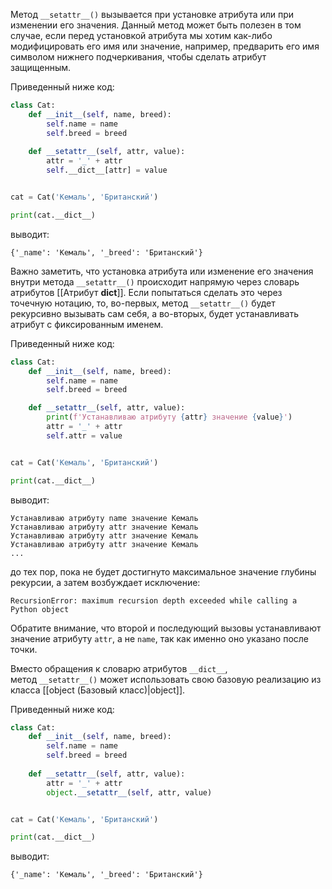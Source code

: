 
Метод `__setattr__()` вызывается при установке атрибута или при изменении его значения. Данный метод может быть полезен в том случае, если перед установкой атрибута мы хотим как-либо модифицировать его имя или значение, например, предварить его имя символом нижнего подчеркивания, чтобы сделать атрибут защищенным.

Приведенный ниже код:

```python
class Cat:
    def __init__(self, name, breed):
        self.name = name
        self.breed = breed
    
    def __setattr__(self, attr, value):
        attr = '_' + attr
        self.__dict__[attr] = value


cat = Cat('Кемаль', 'Британский')

print(cat.__dict__)
```

выводит:

```no-highlight
{'_name': 'Кемаль', '_breed': 'Британский'}
```

Важно заметить, что установка атрибута или изменение его значения внутри метода `__setattr__()` происходит напрямую через словарь атрибутов [[Атрибут __dict__]]. Если попытаться сделать это через точечную нотацию, то, во-первых, метод `__setattr__()` будет рекурсивно вызывать сам себя, а во-вторых, будет устанавливать атрибут с фиксированным именем.

Приведенный ниже код:

```python
class Cat:
    def __init__(self, name, breed):
        self.name = name
        self.breed = breed

    def __setattr__(self, attr, value):
        print(f'Устанавливаю атрибуту {attr} значение {value}')
        attr = '_' + attr
        self.attr = value


cat = Cat('Кемаль', 'Британский')

print(cat.__dict__)
```

выводит:

```no-highlight
Устанавливаю атрибуту name значение Кемаль
Устанавливаю атрибуту attr значение Кемаль
Устанавливаю атрибуту attr значение Кемаль
Устанавливаю атрибуту attr значение Кемаль
...
```

до тех пор, пока не будет достигнуто максимальное значение глубины рекурсии, а затем возбуждает исключение:

```no-highlight
RecursionError: maximum recursion depth exceeded while calling a Python object
```

Обратите внимание, что второй и последующий вызовы устанавливают значение атрибуту `attr`, а не `name`, так как именно оно указано после точки.

Вместо обращения к словарю атрибутов `__dict__`, метод `__setattr__()` может использовать свою базовую реализацию из класса [[object (Базовый класс)|object]].

Приведенный ниже код:

```python
class Cat:
    def __init__(self, name, breed):
        self.name = name
        self.breed = breed
    
    def __setattr__(self, attr, value):
        attr = '_' + attr
        object.__setattr__(self, attr, value)


cat = Cat('Кемаль', 'Британский')

print(cat.__dict__)
```

выводит:

```no-highlight
{'_name': 'Кемаль', '_breed': 'Британский'}
```